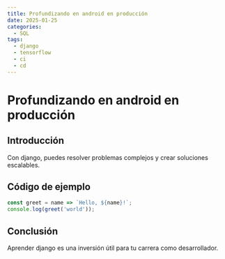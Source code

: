 ```yaml
---
title: Profundizando en android en producción
date: 2025-01-25
categories:
  - SQL
tags:
  - django
  - tensorflow
  - ci
  - cd
---
```


# Profundizando en android en producción

## Introducción

Con django, puedes resolver problemas complejos y crear soluciones escalables.

## Código de ejemplo

```javascript
const greet = name => `Hello, ${name}!`;
console.log(greet('world'));
```

## Conclusión

Aprender django es una inversión útil para tu carrera como desarrollador.
